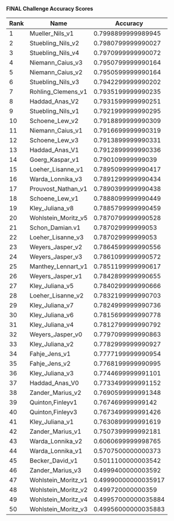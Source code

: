 **FINAL Challenge Accuracy Scores**



|Rank|Name|Accuracy|
|----|-----|---|
|1|Mueller_Nils_v1|0.7998899999989945|
|2|Stuebling_Nils_v2|0.7980799999990027|
|3|Stuebling_Nils_v4|0.7970999999990072|
|4|Niemann_Caius_v3|0.7950799999990164|
|5|Niemann_Caius_v2|0.7950599999990164|
|6|Stuebling_Nils_v3|0.7942299999990202|
|7|Rohling_Clemens_v1|0.7935199999990235|
|8|Haddad_Anas_V2|0.7931599999990251|
|9|Stuebling_Nils_v1|0.7921999999990295|
|10|Schoene_Lew_v2|0.7918899999990309|
|11|Niemann_Caius_v1|0.7916699999990319|
|12|Schoene_Lew_v3|0.7913899999990331|
|13|Haddad_Anas_V1|0.7912899999990336|
|14|Goerg_Kaspar_v1|0.790109999999039|
|15|Loeher_Lisanne_v1|0.7895099999990417|
|16|Warda_Lonnika_v3|0.7891299999990434|
|17|Prouvost_Nathan_v1|0.7890399999990438|
|18|Schoene_Lew_v1|0.7888099999990449|
|19|Kley_Juliana_v8|0.7885799999990459|
|20|Wohlstein_Moritz_v5|0.7870799999990528|
|21|Schon_Damian.v1|0.787029999999053|
|22|Loeher_Lisanne_v3|0.787029999999053|
|23|Weyers_Jasper_v2|0.7864599999990556|
|24|Weyers_Jasper_v3|0.7861099999990572|
|25|Manthey_Lennart_v1|0.7851199999990617|
|26|Weyers_Jasper_v1|0.7842899999990655|
|27|Kley_Juliana_v5|0.7840299999990666|
|28|Loeher_Lisanne_v2|0.7832199999990703|
|29|Kley_Juliana_v7|0.7824999999990736|
|30|Kley_Juliana_v6|0.7815699999990778|
|31|Kley_Juliana_v4|0.7812799999990792|
|32|Weyers_Jasper_v0|0.7797099999990863|
|33|Kley_Juliana_v2|0.7782999999990927|
|34|Fahje_Jens_v1|0.7777199999990954|
|35|Fahje_Jens_v2|0.7768199999990995|
|36|Kley_Juliana_v3|0.7744699999991101|
|37|Haddad_Anas_V0|0.7733499999991152|
|38|Zander_Marius_v2|0.7690599999991348|
|39|Quinton,Finleyv1|0.767469999999142|
|40|Quinton,Finleyv3|0.7673499999991426|
|41|Kley_Juliana_v1|0.7630899999991619|
|42|Zander_Marius_v1|0.7507399999992181|
|43|Warda_Lonnika_v2|0.6060699999998765|
|44|Warda_Lonnika_v1|0.5707500000000373|
|45|Becker_David_v1|0.5011100000003542|
|46|Zander_Marius_v3|0.4999400000003592|
|47|Wohlstein_Moritz_v1|0.49990000000035917|
|48|Wohlstein_Moritz_v2|0.499720000000359|
|49|Wohlstein_Moritz_v4|0.49957000000035884|
|50|Wohlstein_Moritz_v3|0.49956000000035883|
